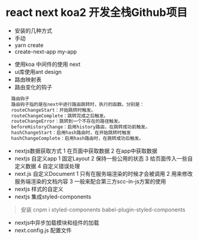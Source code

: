 # react next koa2 开发全栈Github项目
- 安装的几种方式
- 手动
- yarn create
- create-next-app my-app
+ 使用koa 中间件的使用 next
+ ui库使用ant design
+ 路由映射表
+ 路由变化的钩子
```javascript
  路由钩子
  路由钩子指的是在next中进行路由跳转时，执行的函数。分别是：
  routeChangeStart：开始跳转时触发。
  routeChangeComplete：跳转完成之后触发。
  routeChangeError：跳转到一个不存在的路径触发。
  beforeHistoryChange：启用history路由，在跳转成功前触发。
  hashChangeStart：启用hash路由时，在开始跳转时触发
  hashChangeComplete：启用hash路由时，在跳转成功后触发。
```
+ nextjs数据获取方式
1 在页面中获取数据
2 在app中获取数据
+ nextjs 自定义app
1 固定Layout 
2 保持一些公用的状态
3 给页面传入一些自定义数据
4 自定义错误处理
+ next.js 自定义Document
1 只有在服务端渲染的时候才会被调用
2 用来修改服务端渲染的文档内容
3 一般来配合第三方scc-in-js方案的使用
+ nextjs 样式的自定义
+ nextjs 集成styled-components
> 安装 cnpm i styled-components babel-plugin-styled-components
+ nextjs中异步加载模块和组件的加载
+ next.config.js 配置文件